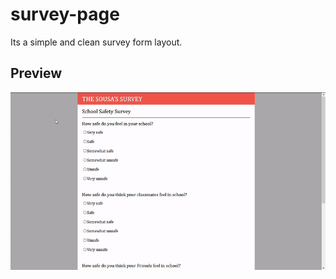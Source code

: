 # survey-page
 Its a simple and clean survey form layout.

## Preview

![](_img/readme-img-preview.gif)
